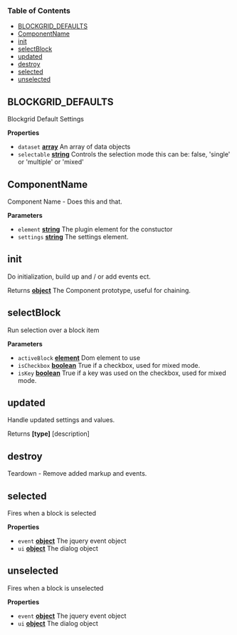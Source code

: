 <!-- Generated by documentation.js. Update this documentation by updating the source code. -->

### Table of Contents

-   [BLOCKGRID_DEFAULTS][1]
-   [ComponentName][2]
-   [init][3]
-   [selectBlock][4]
-   [updated][5]
-   [destroy][6]
-   [selected][7]
-   [unselected][8]

## BLOCKGRID_DEFAULTS

Blockgrid Default Settings

**Properties**

-   `dataset` **[array][9]** An array of data objects
-   `selectable` **[string][10]** Controls the selection mode this can be:
    false, 'single' or 'multiple' or 'mixed'

## ComponentName

Component Name - Does this and that.

**Parameters**

-   `element` **[string][10]** The plugin element for the constuctor
-   `settings` **[string][10]** The settings element.

## init

Do initialization, build up and / or add events ect.

Returns **[object][11]** The Component prototype, useful for chaining.

## selectBlock

Run selection over a block item

**Parameters**

-   `activeBlock` **[element][12]** Dom element to use
-   `isCheckbox` **[boolean][13]** True if a checkbox, used for mixed mode.
-   `isKey` **[boolean][13]** True if a key was used on the checkbox, used for mixed mode.

## updated

Handle updated settings and values.

Returns **\[type]** [description]

## destroy

Teardown - Remove added markup and events.

## selected

Fires when a block is selected

**Properties**

-   `event` **[object][11]** The jquery event object
-   `ui` **[object][11]** The dialog object

## unselected

Fires when a block is unselected

**Properties**

-   `event` **[object][11]** The jquery event object
-   `ui` **[object][11]** The dialog object

[1]: #blockgrid_defaults

[2]: #componentname

[3]: #init

[4]: #selectblock

[5]: #updated

[6]: #destroy

[7]: #selected

[8]: #unselected

[9]: https://developer.mozilla.org/docs/Web/JavaScript/Reference/Global_Objects/Array

[10]: https://developer.mozilla.org/docs/Web/JavaScript/Reference/Global_Objects/String

[11]: https://developer.mozilla.org/docs/Web/JavaScript/Reference/Global_Objects/Object

[12]: https://developer.mozilla.org/docs/Web/API/Element

[13]: https://developer.mozilla.org/docs/Web/JavaScript/Reference/Global_Objects/Boolean
